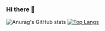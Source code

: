 ### Hi there 👋

<!--
**cocochichi/cocochichi** is a ✨ _special_ ✨ repository because its `README.md` (this file) appears on your GitHub profile.

Here are some ideas to get you started:

- 🔭 I’m currently working on ...
- 🌱 I’m currently learning ...
- 👯 I’m looking to collaborate on ...
- 🤔 I’m looking for help with ...
- 💬 Ask me about ...
- 📫 How to reach me: ...
- 😄 Pronouns: ...
- ⚡ Fun fact: ...
-->

![Anurag's GitHub stats](https://github-readme-stats.vercel.app/api?username=cocochichi&show_icons=true&theme=radical)
[![Top Langs](https://github-readme-stats.vercel.app/api/top-langs/?username=cocochichi&layout=compact)](https://github.com/delay-100/github-readme-stats) <!-- 언언 -->
